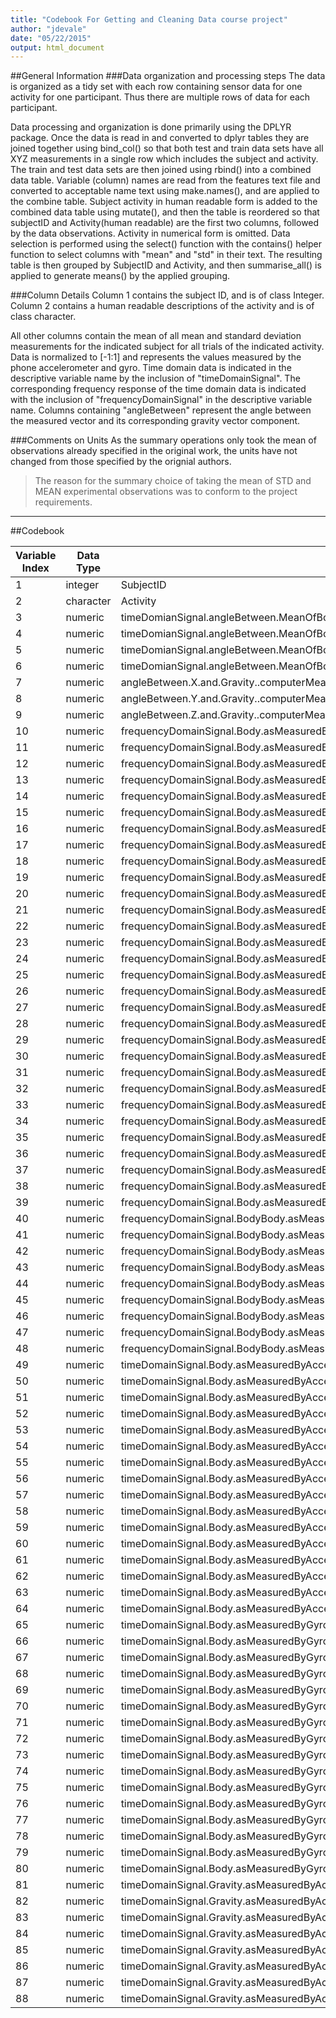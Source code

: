 ```yaml
---
title: "Codebook For Getting and Cleaning Data course project"
author: "jdevale"
date: "05/22/2015"
output: html_document
---
```

##General Information
###Data organization and processing steps
The data is organized as a tidy set with each row containing sensor data for one activity for one participant.  Thus there are multiple rows of data for each participant.  

Data processing and organization is done primarily using the DPLYR package.  Once the data is read in and converted to dplyr tables they are joined together using bind_col() so that both test and train data sets have all XYZ measurements in a single row which includes the subject and activity.  The train and test data sets are then joined using rbind() into a combined data table.  Variable (column) names are read from the features text file and converted to acceptable name text using make.names(), and are applied to the combine table.  Subject activity in human readable form is added to the combined data table using mutate(), and then the table is reordered so that subjectID and Activity(human readable) are the first two columns, followed by the data observations.  Activity in numerical form is omitted. Data selection is performed using the select() function with the contains() helper function to select columns with "mean" and "std" in their text.  The resulting table is then grouped by SubjectID and Activity, and then summarise_all() is applied to generate means() by the applied grouping.

###Column Details
Column 1 contains the subject ID, and is of class Integer.  Column 2 contains a human readable descriptions of the activity and is of class character. 

All other columns contain the mean of all mean and standard deviation measurements for the indicated subject for all trials of the indicated activity.  Data is normalized to [-1:1] and represents the values measured by the phone accelerometer and gyro.  Time domain data is indicated in the descriptive variable name by the inclusion of "timeDomainSignal".  The corresponding frequency response of the time domain data is indicated with the inclusion of "frequencyDomainSignal" in the descriptive variable name.  Columns containing "angleBetween" represent the angle between the measured vector and its corresponding gravity vector component.

###Comments on Units
As the summary operations only took the mean of observations already specified in the original work, the units have not changed from those specified by the orignial authors.


>The reason for the summary choice of taking the mean of STD and MEAN experimental observations was to conform to the project requirements.

***

##Codebook

Variable Index | Data Type | Descriptive Variable Name
---------------|-----------|----------------------------------------------------------------------------------------------------------
 1 | integer | SubjectID
 2 | character | Activity
 3 | numeric | timeDomianSignal.angleBetween.MeanOfBodyAccelerometerVectorJerk.and.Gravity..computerMeanOfSpecificSubject_ActivityPair
 4 | numeric | timeDomianSignal.angleBetween.MeanOfBodyAccelerometerVector.and.Gravity..computerMeanOfSpecificSubject_ActivityPair
 5 | numeric | timeDomianSignal.angleBetween.MeanOfBodyGyroVectorJerk.and.Gravity..computerMeanOfSpecificSubject_ActivityPair
 6 | numeric | timeDomianSignal.angleBetween.MeanOfBodyGyroVector.and.Gravity..computerMeanOfSpecificSubject_ActivityPair
 7 | numeric | angleBetween.X.and.Gravity..computerMeanOfSpecificSubject_ActivityPair
 8 | numeric | angleBetween.Y.and.Gravity..computerMeanOfSpecificSubject_ActivityPair
 9 | numeric | angleBetween.Z.and.Gravity..computerMeanOfSpecificSubject_ActivityPair
10 | numeric | frequencyDomainSignal.Body.asMeasuredByAccelerometer.Jerk.meanFreq...X.computedMeanOfSpecificSubject_ActivityPair
11 | numeric | frequencyDomainSignal.Body.asMeasuredByAccelerometer.Jerk.meanFreq...Y.computedMeanOfSpecificSubject_ActivityPair
12 | numeric | frequencyDomainSignal.Body.asMeasuredByAccelerometer.Jerk.meanFreq...Z.computedMeanOfSpecificSubject_ActivityPair
13 | numeric | frequencyDomainSignal.Body.asMeasuredByAccelerometer.Jerk.mean...X.computedMeanOfSpecificSubject_ActivityPair
14 | numeric | frequencyDomainSignal.Body.asMeasuredByAccelerometer.Jerk.mean...Y.computedMeanOfSpecificSubject_ActivityPair
15 | numeric | frequencyDomainSignal.Body.asMeasuredByAccelerometer.Jerk.mean...Z.computedMeanOfSpecificSubject_ActivityPair
16 | numeric | frequencyDomainSignal.Body.asMeasuredByAccelerometer.Jerk.std...X.computedMeanOfSpecificSubject_ActivityPair
17 | numeric | frequencyDomainSignal.Body.asMeasuredByAccelerometer.Jerk.std...Y.computedMeanOfSpecificSubject_ActivityPair
18 | numeric | frequencyDomainSignal.Body.asMeasuredByAccelerometer.Jerk.std...Z.computedMeanOfSpecificSubject_ActivityPair
19 | numeric | frequencyDomainSignal.Body.asMeasuredByAccelerometer.Mag.mean...computedMeanOfSpecificSubject_ActivityPair
20 | numeric | frequencyDomainSignal.Body.asMeasuredByAccelerometer.Mag.meanFreq...computedMeanOfSpecificSubject_ActivityPair
21 | numeric | frequencyDomainSignal.Body.asMeasuredByAccelerometer.Mag.std...computedMeanOfSpecificSubject_ActivityPair
22 | numeric | frequencyDomainSignal.Body.asMeasuredByAccelerometer..meanFreq...X.computedMeanOfSpecificSubject_ActivityPair
23 | numeric | frequencyDomainSignal.Body.asMeasuredByAccelerometer..meanFreq...Y.computedMeanOfSpecificSubject_ActivityPair
24 | numeric | frequencyDomainSignal.Body.asMeasuredByAccelerometer..meanFreq...Z.computedMeanOfSpecificSubject_ActivityPair
25 | numeric | frequencyDomainSignal.Body.asMeasuredByAccelerometer..mean...X.computedMeanOfSpecificSubject_ActivityPair
26 | numeric | frequencyDomainSignal.Body.asMeasuredByAccelerometer..mean...Y.computedMeanOfSpecificSubject_ActivityPair
27 | numeric | frequencyDomainSignal.Body.asMeasuredByAccelerometer..mean...Z.computedMeanOfSpecificSubject_ActivityPair
28 | numeric | frequencyDomainSignal.Body.asMeasuredByAccelerometer..std...X.computedMeanOfSpecificSubject_ActivityPair
29 | numeric | frequencyDomainSignal.Body.asMeasuredByAccelerometer..std...Y.computedMeanOfSpecificSubject_ActivityPair
30 | numeric | frequencyDomainSignal.Body.asMeasuredByAccelerometer..std...Z.computedMeanOfSpecificSubject_ActivityPair
31 | numeric | frequencyDomainSignal.Body.asMeasuredByGyroscope..meanFreq...X.computedMeanOfSpecificSubject_ActivityPair
32 | numeric | frequencyDomainSignal.Body.asMeasuredByGyroscope..meanFreq...Y.computedMeanOfSpecificSubject_ActivityPair
33 | numeric | frequencyDomainSignal.Body.asMeasuredByGyroscope..meanFreq...Z.computedMeanOfSpecificSubject_ActivityPair
34 | numeric | frequencyDomainSignal.Body.asMeasuredByGyroscope..mean...X.computedMeanOfSpecificSubject_ActivityPair
35 | numeric | frequencyDomainSignal.Body.asMeasuredByGyroscope..mean...Y.computedMeanOfSpecificSubject_ActivityPair
36 | numeric | frequencyDomainSignal.Body.asMeasuredByGyroscope..mean...Z.computedMeanOfSpecificSubject_ActivityPair
37 | numeric | frequencyDomainSignal.Body.asMeasuredByGyroscope..std...X.computedMeanOfSpecificSubject_ActivityPair
38 | numeric | frequencyDomainSignal.Body.asMeasuredByGyroscope..std...Y.computedMeanOfSpecificSubject_ActivityPair
39 | numeric | frequencyDomainSignal.Body.asMeasuredByGyroscope..std...Z.computedMeanOfSpecificSubject_ActivityPair
40 | numeric | frequencyDomainSignal.BodyBody.asMeasuredByAccelerometer.JerkMag.mean...computedMeanOfSpecificSubject_ActivityPair
41 | numeric | frequencyDomainSignal.BodyBody.asMeasuredByAccelerometer.JerkMag.meanFreq...computedMeanOfSpecificSubject_ActivityPair
42 | numeric | frequencyDomainSignal.BodyBody.asMeasuredByAccelerometer.JerkMag.std...computedMeanOfSpecificSubject_ActivityPair
43 | numeric | frequencyDomainSignal.BodyBody.asMeasuredByGyroscope.JerkMag.mean...computedMeanOfSpecificSubject_ActivityPair
44 | numeric | frequencyDomainSignal.BodyBody.asMeasuredByGyroscope.JerkMag.meanFreq...computedMeanOfSpecificSubject_ActivityPair
45 | numeric | frequencyDomainSignal.BodyBody.asMeasuredByGyroscope.JerkMag.std...computedMeanOfSpecificSubject_ActivityPair
46 | numeric | frequencyDomainSignal.BodyBody.asMeasuredByGyroscope.Mag.mean...computedMeanOfSpecificSubject_ActivityPair
47 | numeric | frequencyDomainSignal.BodyBody.asMeasuredByGyroscope.Mag.meanFreq...computedMeanOfSpecificSubject_ActivityPair
48 | numeric | frequencyDomainSignal.BodyBody.asMeasuredByGyroscope.Mag.std...computedMeanOfSpecificSubject_ActivityPair
49 | numeric | timeDomainSignal.Body.asMeasuredByAccelerometer.JerkMag.mean...computedMeanOfSpecificSubject_ActivityPair
50 | numeric | timeDomainSignal.Body.asMeasuredByAccelerometer.JerkMag.std...computedMeanOfSpecificSubject_ActivityPair
51 | numeric | timeDomainSignal.Body.asMeasuredByAccelerometer.Jerk.mean...X.computedMeanOfSpecificSubject_ActivityPair
52 | numeric | timeDomainSignal.Body.asMeasuredByAccelerometer.Jerk.mean...Y.computedMeanOfSpecificSubject_ActivityPair
53 | numeric | timeDomainSignal.Body.asMeasuredByAccelerometer.Jerk.mean...Z.computedMeanOfSpecificSubject_ActivityPair
54 | numeric | timeDomainSignal.Body.asMeasuredByAccelerometer.Jerk.std...X.computedMeanOfSpecificSubject_ActivityPair
55 | numeric | timeDomainSignal.Body.asMeasuredByAccelerometer.Jerk.std...Y.computedMeanOfSpecificSubject_ActivityPair
56 | numeric | timeDomainSignal.Body.asMeasuredByAccelerometer.Jerk.std...Z.computedMeanOfSpecificSubject_ActivityPair
57 | numeric | timeDomainSignal.Body.asMeasuredByAccelerometer.Mag.mean...computedMeanOfSpecificSubject_ActivityPair
58 | numeric | timeDomainSignal.Body.asMeasuredByAccelerometer.Mag.std...computedMeanOfSpecificSubject_ActivityPair
59 | numeric | timeDomainSignal.Body.asMeasuredByAccelerometer..mean...X.computedMeanOfSpecificSubject_ActivityPair
60 | numeric | timeDomainSignal.Body.asMeasuredByAccelerometer..mean...Y.computedMeanOfSpecificSubject_ActivityPair
61 | numeric | timeDomainSignal.Body.asMeasuredByAccelerometer..mean...Z.computedMeanOfSpecificSubject_ActivityPair
62 | numeric | timeDomainSignal.Body.asMeasuredByAccelerometer..std...X.computedMeanOfSpecificSubject_ActivityPair
63 | numeric | timeDomainSignal.Body.asMeasuredByAccelerometer..std...Y.computedMeanOfSpecificSubject_ActivityPair
64 | numeric | timeDomainSignal.Body.asMeasuredByAccelerometer..std...Z.computedMeanOfSpecificSubject_ActivityPair
65 | numeric | timeDomainSignal.Body.asMeasuredByGyroscope.JerkMag.mean...computedMeanOfSpecificSubject_ActivityPair
66 | numeric | timeDomainSignal.Body.asMeasuredByGyroscope.JerkMag.std...computedMeanOfSpecificSubject_ActivityPair
67 | numeric | timeDomainSignal.Body.asMeasuredByGyroscope.Jerk.mean...X.computedMeanOfSpecificSubject_ActivityPair
68 | numeric | timeDomainSignal.Body.asMeasuredByGyroscope.Jerk.mean...Y.computedMeanOfSpecificSubject_ActivityPair
69 | numeric | timeDomainSignal.Body.asMeasuredByGyroscope.Jerk.mean...Z.computedMeanOfSpecificSubject_ActivityPair
70 | numeric | timeDomainSignal.Body.asMeasuredByGyroscope.Jerk.std...X.computedMeanOfSpecificSubject_ActivityPair
71 | numeric | timeDomainSignal.Body.asMeasuredByGyroscope.Jerk.std...Y.computedMeanOfSpecificSubject_ActivityPair
72 | numeric | timeDomainSignal.Body.asMeasuredByGyroscope.Jerk.std...Z.computedMeanOfSpecificSubject_ActivityPair
73 | numeric | timeDomainSignal.Body.asMeasuredByGyroscope.Mag.mean...computedMeanOfSpecificSubject_ActivityPair
74 | numeric | timeDomainSignal.Body.asMeasuredByGyroscope.Mag.std...computedMeanOfSpecificSubject_ActivityPair
75 | numeric | timeDomainSignal.Body.asMeasuredByGyroscope..mean...X.computedMeanOfSpecificSubject_ActivityPair
76 | numeric | timeDomainSignal.Body.asMeasuredByGyroscope..mean...Y.computedMeanOfSpecificSubject_ActivityPair
77 | numeric | timeDomainSignal.Body.asMeasuredByGyroscope..mean...Z.computedMeanOfSpecificSubject_ActivityPair
78 | numeric | timeDomainSignal.Body.asMeasuredByGyroscope..std...X.computedMeanOfSpecificSubject_ActivityPair
79 | numeric | timeDomainSignal.Body.asMeasuredByGyroscope..std...Y.computedMeanOfSpecificSubject_ActivityPair
80 | numeric | timeDomainSignal.Body.asMeasuredByGyroscope..std...Z.computedMeanOfSpecificSubject_ActivityPair
81 | numeric | timeDomainSignal.Gravity.asMeasuredByAccelerometer.Mag.mean...computedMeanOfSpecificSubject_ActivityPair
82 | numeric | timeDomainSignal.Gravity.asMeasuredByAccelerometer.Mag.std...computedMeanOfSpecificSubject_ActivityPair
83 | numeric | timeDomainSignal.Gravity.asMeasuredByAccelerometer..mean...X.computedMeanOfSpecificSubject_ActivityPair
84 | numeric | timeDomainSignal.Gravity.asMeasuredByAccelerometer..mean...Y.computedMeanOfSpecificSubject_ActivityPair
85 | numeric | timeDomainSignal.Gravity.asMeasuredByAccelerometer..mean...Z.computedMeanOfSpecificSubject_ActivityPair
86 | numeric | timeDomainSignal.Gravity.asMeasuredByAccelerometer..std...X.computedMeanOfSpecificSubject_ActivityPair
87 | numeric | timeDomainSignal.Gravity.asMeasuredByAccelerometer..std...Y.computedMeanOfSpecificSubject_ActivityPair
88 | numeric | timeDomainSignal.Gravity.asMeasuredByAccelerometer..std...Z.computedMeanOfSpecificSubject_ActivityPair



